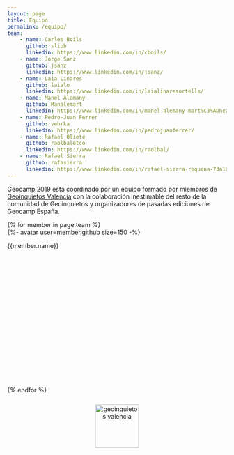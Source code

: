 ```yaml
---
layout: page
title: Equipo
permalink: /equipo/
team:
    - name: Carles Boils
      github: sliob
      linkedin: https://www.linkedin.com/in/cboils/
    - name: Jorge Sanz
      github: jsanz
      linkedin: https://www.linkedin.com/in/jsanz/
    - name: Laia Linares
      github: laialo
      linkedin: https://www.linkedin.com/in/laialinaresortells/
    - name: Manel Alemany
      github: Manalemart
      linkedin: https://www.linkedin.com/in/manel-alemany-mart%C3%ADnez-67b3256b/
    - name: Pedro-Juan Ferrer
      github: vehrka
      linkedin: https://www.linkedin.com/in/pedrojuanferrer/
    - name: Rafael Oliete
      github: raolbaletco
      linkedin: https://www.linkedin.com/in/raolbal/
    - name: Rafael Sierra
      github: rafasierra
      linkedin: https://www.linkedin.com/in/rafael-sierra-requena-73a10236/
---
```



Geocamp 2019 está coordinado por un equipo formado por miembros de [Geoinquietos Valencia](http://geoinquietos.org/grupos/valencia/) con la colaboración inestimable del resto de la comunidad de Geoinquietos y organizadores de pasadas ediciones de Geocamp España.

<div class="gallery">
  {% for member in page.team %}
  <div class="card">
      <div>{%- avatar user=member.github size=150 -%}</div>
      <div>
          <p>{{member.name}}<br>
          <a href="https://github.com/{{member.github}}">
              <svg class="svg-icon grey">
                <use xlink:href="{{ '/assets/minima-social-icons.svg#github' | relative_url }}">
                </use>
              </svg>
          </a>
          <a href="{{member.linkedin}}">
              <svg class="svg-icon grey">
                <use xlink:href="{{ '/assets/minima-social-icons.svg#linkedin' | relative_url }}">
                </use>
              </svg>
          </a>
          </p>
      </div>
  </div>
  {% endfor %}
</div> 

<div style="text-align:center;margin:25px auto 0 auto; width:100%;">
<p>
<img src="https://avatars1.githubusercontent.com/u/1526233?v=4" alt="geoinquietos valencia" width="100"/>
</p>
</div>
